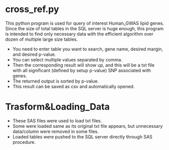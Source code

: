 # cross_ref.py
This python program is used for query of interest Human_GWAS lipid genes. Since the size of total tables in the SQL server is huge enough, this program is intended to find only necessary data with the efficient algorithm over dozen of multiple large size tables.
* You need to enter table you want to search, gene name, desired margin, and desired p-value.
* You can select multiple values separated by comma.
* Then the corresponding result will show up, and this will be a txt file with all significant (defined by setup p-value) SNP associated with genes.
* The returned output is sorted by p-value.
* This result can be saved as csv and automatically opened.


# Trasform&Loading_Data
* These SAS files were used to load txt files.
* Some were loaded same as its original txt file appears, but unnecessary data/column were removed in some files.
* Loaded tables were pushed to the SQL server directly through SAS procedure.
